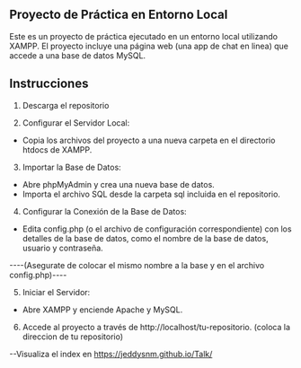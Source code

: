 ## Proyecto de Práctica en Entorno Local

Este es un proyecto de práctica ejecutado en un entorno local utilizando XAMPP.
El proyecto incluye una página web (una app de chat en linea) que accede a una base de datos MySQL.

## Instrucciones

1) Descarga el repositorio

2) Configurar el Servidor Local:
- Copia los archivos del proyecto a una nueva carpeta en el directorio htdocs de XAMPP.

3) Importar la Base de Datos:

- Abre phpMyAdmin y crea una nueva base de datos.
- Importa el archivo SQL desde la carpeta sql incluida en el repositorio.

4) Configurar la Conexión de la Base de Datos:

- Edita config.php (o el archivo de configuración correspondiente) con los detalles de la base de datos, como el nombre de la base de datos, usuario y contraseña.
  
----(Asegurate de colocar el mismo nombre a la base y en el archivo config.php)----

5) Iniciar el Servidor:

- Abre XAMPP y enciende Apache y MySQL.

6) Accede al proyecto a través de http://localhost/tu-repositorio. (coloca la direccion de tu repositorio)

--Visualiza el index en https://jeddysnm.github.io/Talk/
